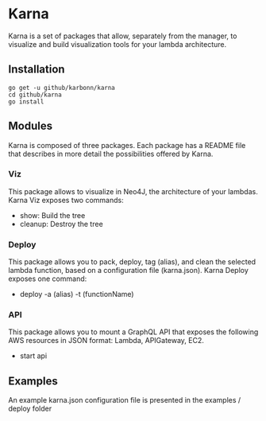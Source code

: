 # Karna

Karna is a set of packages that allow, separately from the manager, to visualize and build visualization tools for your lambda architecture.

## Installation

    go get -u github/karbonn/karna
    cd github/karna
    go install

## Modules

Karna is composed of three packages. Each package has a README file that describes in more detail the possibilities offered by Karna.

### Viz

This package allows to visualize in Neo4J, the architecture of your lambdas. Karna Viz exposes two commands:

- show: Build the tree
- cleanup: Destroy the tree

### Deploy

This package allows you to pack, deploy, tag (alias), and clean the selected lambda function, based on a configuration file (karna.json). Karna Deploy exposes one command:

- deploy -a (alias) -t (functionName)

### API

This package allows you to mount a GraphQL API that exposes the following AWS resources in JSON format: Lambda, APIGateway, EC2.

- start api

## Examples

An example karna.json configuration file is presented in the examples / deploy folder
